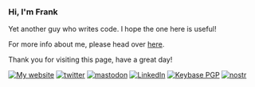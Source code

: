 ### Hi, I'm Frank

Yet another guy who writes code. I hope the one here is useful!

For more info about me, please head over [here](https://fpira.com/about).

Thank you for visiting this page, have a great day!

[![My website](https://img.shields.io/website?down_color=lightgrey&down_message=fpira.com&label=website&up_color=blue&up_message=fpira.com&url=https%3A%2F%2Ffpira.com)](https://fpira.com) 
[![twitter](https://img.shields.io/badge/twitter-%40pirafrank-blue)](http://a.fpira.com/twitter) 
[![mastodon](https://img.shields.io/badge/mastodon-pirafrank-blue)](http://a.fpira.com/mastodon)
[![LinkedIn](https://img.shields.io/badge/LinkedIn-pirafrank-blue)](http://a.fpira.com/linkedin) 
[![Keybase PGP](https://img.shields.io/keybase/pgp/pirafrank?logo=keybase)](http://a.fpira.com/keybase) 
[![nostr](https://img.shields.io/badge/nostr-pirafrank@fpira.com-blue)](https://fpira.com/nostr)

<!--
![GitHub stats card](https://github-readme-stats.vercel.app/api?username=pirafrank&show_icons=false&theme=chartreuse-dark&bg_color=22272E&title_color=539BF5)
-->

<!--
**pirafrank/pirafrank** is a ✨ _special_ ✨ repository because its `README.md` (this file) appears on your GitHub profile.

Here are some ideas to get you started:

- 🔭 I’m currently working on ...
- 🌱 I’m currently learning ...
- 👯 I’m looking to collaborate on ...
- 🤔 I’m looking for help with ...
- 💬 Ask me about ...
- 📫 How to reach me: ...
- 😄 Pronouns: ...
- ⚡ Fun fact: ...
-->
